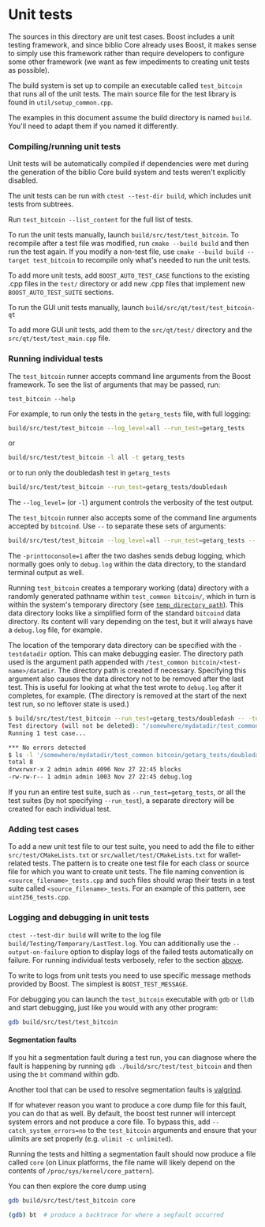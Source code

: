 # Unit tests

The sources in this directory are unit test cases. Boost includes a
unit testing framework, and since biblio Core already uses Boost, it makes
sense to simply use this framework rather than require developers to
configure some other framework (we want as few impediments to creating
unit tests as possible).

The build system is set up to compile an executable called `test_bitcoin`
that runs all of the unit tests. The main source file for the test library is found in
`util/setup_common.cpp`.

The examples in this document assume the build directory is named
`build`. You'll need to adapt them if you named it differently.

### Compiling/running unit tests

Unit tests will be automatically compiled if dependencies were met
during the generation of the biblio Core build system
and tests weren't explicitly disabled.

The unit tests can be run with `ctest --test-dir build`, which includes unit
tests from subtrees.

Run `test_bitcoin --list_content` for the full list of tests.

To run the unit tests manually, launch `build/src/test/test_bitcoin`. To recompile
after a test file was modified, run `cmake --build build` and then run the test again. If you
modify a non-test file, use `cmake --build build --target test_bitcoin` to recompile only what's needed
to run the unit tests.

To add more unit tests, add `BOOST_AUTO_TEST_CASE` functions to the existing
.cpp files in the `test/` directory or add new .cpp files that
implement new `BOOST_AUTO_TEST_SUITE` sections.

To run the GUI unit tests manually, launch `build/src/qt/test/test_bitcoin-qt`

To add more GUI unit tests, add them to the `src/qt/test/` directory and
the `src/qt/test/test_main.cpp` file.

### Running individual tests

The `test_bitcoin` runner accepts command line arguments from the Boost
framework. To see the list of arguments that may be passed, run:

```
test_bitcoin --help
```

For example, to run only the tests in the `getarg_tests` file, with full logging:

```bash
build/src/test/test_bitcoin --log_level=all --run_test=getarg_tests
```

or

```bash
build/src/test/test_bitcoin -l all -t getarg_tests
```

or to run only the doubledash test in `getarg_tests`

```bash
build/src/test/test_bitcoin --run_test=getarg_tests/doubledash
```

The `--log_level=` (or `-l`) argument controls the verbosity of the test output.

The `test_bitcoin` runner also accepts some of the command line arguments accepted by
`bitcoind`. Use `--` to separate these sets of arguments:

```bash
build/src/test/test_bitcoin --log_level=all --run_test=getarg_tests -- -printtoconsole=1
```

The `-printtoconsole=1` after the two dashes sends debug logging, which
normally goes only to `debug.log` within the data directory, to the
standard terminal output as well.

Running `test_bitcoin` creates a temporary working (data) directory with a randomly
generated pathname within `test_common bitcoin/`, which in turn is within
the system's temporary directory (see
[`temp_directory_path`](https://en.cppreference.com/w/cpp/filesystem/temp_directory_path)).
This data directory looks like a simplified form of the standard `bitcoind` data
directory. Its content will vary depending on the test, but it will always
have a `debug.log` file, for example.

The location of the temporary data directory can be specified with the
`-testdatadir` option. This can make debugging easier. The directory
path used is the argument path appended with
`/test_common bitcoin/<test-name>/datadir`.
The directory path is created if necessary.
Specifying this argument also causes the data directory
not to be removed after the last test. This is useful for looking at
what the test wrote to `debug.log` after it completes, for example.
(The directory is removed at the start of the next test run,
so no leftover state is used.)

```bash
$ build/src/test/test_bitcoin --run_test=getarg_tests/doubledash -- -testdatadir=/somewhere/mydatadir
Test directory (will not be deleted): "/somewhere/mydatadir/test_common bitcoin/getarg_tests/doubledash/datadir"
Running 1 test case...

*** No errors detected
$ ls -l '/somewhere/mydatadir/test_common bitcoin/getarg_tests/doubledash/datadir'
total 8
drwxrwxr-x 2 admin admin 4096 Nov 27 22:45 blocks
-rw-rw-r-- 1 admin admin 1003 Nov 27 22:45 debug.log
```

If you run an entire test suite, such as `--run_test=getarg_tests`, or all the test suites
(by not specifying `--run_test`), a separate directory
will be created for each individual test.

### Adding test cases

To add a new unit test file to our test suite, you need
to add the file to either `src/test/CMakeLists.txt` or
`src/wallet/test/CMakeLists.txt` for wallet-related tests. The pattern is to create
one test file for each class or source file for which you want to create
unit tests. The file naming convention is `<source_filename>_tests.cpp`
and such files should wrap their tests in a test suite
called `<source_filename>_tests`. For an example of this pattern,
see `uint256_tests.cpp`.

### Logging and debugging in unit tests

`ctest --test-dir build` will write to the log file `build/Testing/Temporary/LastTest.log`. You can
additionally use the `--output-on-failure` option to display logs of the failed tests automatically
on failure. For running individual tests verbosely, refer to the section
[above](#running-individual-tests).

To write to logs from unit tests you need to use specific message methods
provided by Boost. The simplest is `BOOST_TEST_MESSAGE`.

For debugging you can launch the `test_bitcoin` executable with `gdb` or `lldb` and
start debugging, just like you would with any other program:

```bash
gdb build/src/test/test_bitcoin
```

#### Segmentation faults

If you hit a segmentation fault during a test run, you can diagnose where the fault
is happening by running `gdb ./build/src/test/test_bitcoin` and then using the `bt` command
within gdb.

Another tool that can be used to resolve segmentation faults is
[valgrind](https://valgrind.org/).

If for whatever reason you want to produce a core dump file for this fault, you can do
that as well. By default, the boost test runner will intercept system errors and not
produce a core file. To bypass this, add `--catch_system_errors=no` to the
`test_bitcoin` arguments and ensure that your ulimits are set properly (e.g. `ulimit -c
unlimited`).

Running the tests and hitting a segmentation fault should now produce a file called `core`
(on Linux platforms, the file name will likely depend on the contents of
`/proc/sys/kernel/core_pattern`).

You can then explore the core dump using
```bash
gdb build/src/test/test_bitcoin core

(gdb) bt  # produce a backtrace for where a segfault occurred
```
